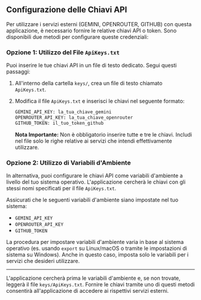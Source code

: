 ## Configurazione delle Chiavi API

Per utilizzare i servizi esterni (GEMINI, OPENROUTER, GITHUB) con questa applicazione, è necessario fornire le relative chiavi API o token. Sono disponibili due metodi per configurare queste credenziali:

### Opzione 1: Utilizzo del File `ApiKeys.txt`

Puoi inserire le tue chiavi API in un file di testo dedicato. Segui questi passaggi:

1.  All'interno della cartella `keys/`, crea un file di testo chiamato `ApiKeys.txt`.
2.  Modifica il file `ApiKeys.txt` e inserisci le chiavi nel seguente formato:

    ```txt
    GEMINI_API_KEY: la_tua_chiave_gemini
    OPENROUTER_API_KEY: la_tua_chiave_openrouter
    GITHUB_TOKEN: il_tuo_token_github
    ```

    **Nota Importante:** Non è obbligatorio inserire tutte e tre le chiavi. Includi nel file solo le righe relative ai servizi che intendi effettivamente utilizzare.

### Opzione 2: Utilizzo di Variabili d'Ambiente

In alternativa, puoi configurare le chiavi API come variabili d'ambiente a livello del tuo sistema operativo. L'applicazione cercherà le chiavi con gli stessi nomi specificati per il file `ApiKeys.txt`.

Assicurati che le seguenti variabili d'ambiente siano impostate nel tuo sistema:

* `GEMINI_API_KEY`
* `OPENROUTER_API_KEY`
* `GITHUB_TOKEN`

La procedura per impostare variabili d'ambiente varia in base al sistema operativo (es. usando `export` su Linux/macOS o tramite le impostazioni di sistema su Windows). Anche in questo caso, imposta solo le variabili per i servizi che desideri utilizzare.

---

L'applicazione cercherà prima le variabili d'ambiente e, se non trovate, leggerà il file `keys/ApiKeys.txt`. Fornire le chiavi tramite uno di questi metodi consentirà all'applicazione di accedere ai rispettivi servizi esterni.